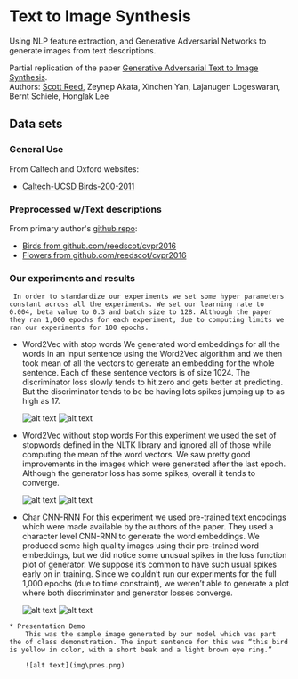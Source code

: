 # Text to Image Synthesis

Using NLP feature extraction, and Generative Adversarial Networks to generate images from text descriptions.  

Partial replication of the paper [Generative Adversarial Text to Image Synthesis](https://arxiv.org/pdf/1605.05396.pdf).  
Authors: [Scott Reed](https://github.com/reedscot), Zeynep Akata, Xinchen Yan, Lajanugen Logeswaran, Bernt Schiele, Honglak Lee  

## Data sets

### General Use  

From Caltech and Oxford websites:
 * [Caltech-UCSD Birds-200-2011](http://www.vision.caltech.edu/visipedia/CUB-200-2011.html)   

### Preprocessed w/Text descriptions  

From primary author's [github repo](https://github.com/reedscot/icml2016):
 * [Birds from github.com/reedscot/cvpr2016](https://drive.google.com/file/d/0B0ywwgffWnLLZW9uVHNjb2JmNlE/view)
 * [Flowers from github.com/reedscot/cvpr2016](https://drive.google.com/file/d/0B0ywwgffWnLLcms2WWJQRFNSWXM/view)

### Our experiments and results
     In order to standardize our experiments we set some hyper parameters constant across all the experiments. We set our learning rate to 0.004, beta value to 0.3 and batch size to 128. Although the paper they ran 1,000 epochs for each experiment, due to computing limits we ran our experiments for 100 epochs.

  *  Word2Vec with stop words
       We generated word embeddings for all the words in an input sentence using the Word2Vec algorithm and we then took mean of all the vectors to generate an embedding for the whole sentence. Each of these sentence vectors is of size 1024. The discriminator loss slowly tends to hit zero and gets better at predicting. But the discriminator tends to be be having lots spikes jumping up to as high as  17.

       ![alt text](img\stopwords.png)
       ![alt text](img\stopwords_g.png)


   * Word2Vec without stop words
       For this experiment we used the set of stopwords defined in the NLTK library and ignored all of those while computing the mean of the word vectors. We saw pretty good improvements in the images which were generated after the last epoch. Although the generator loss has some spikes, overall it tends to converge.

       ![alt text](img\without.png)
       ![alt text](img\without_g.png)

   * Char CNN-RNN
       For this experiment we used pre-trained text encodings which were made available by the authors of the paper. They used a character level CNN-RNN to generate the word embeddings. We produced some high quality images using their pre-trained word embeddings, but we did notice some unusual spikes in the loss function plot of generator. We suppose it’s common to have such usual spikes early on in training. Since we couldn’t run our experiments for the full 1,000 epochs (due to time constraint), we weren’t able to generate a plot where both discriminator and generator losses converge.

       ![alt text](img\charcnn.png)
       ![alt text](img\charcnn_g.png)

    * Presentation Demo
        This was the sample image generated by our model which was part the of class demonstration. The input sentence for this was “this bird is yellow in color, with a short beak and a light brown eye ring.”

        ![alt text](img\pres.png)
